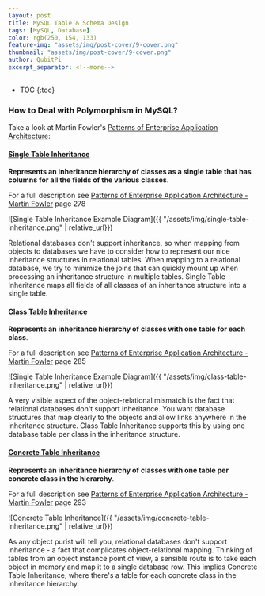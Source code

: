 ```yaml
---
layout: post
title: MySQL Table & Schema Design
tags: [MySQL, Database]
color: rgb(250, 154, 133)
feature-img: "assets/img/post-cover/9-cover.png"
thumbnail: "assets/img/post-cover/9-cover.png"
author: QubitPi
excerpt_separator: <!--more-->
---
```


<!--more-->

* TOC
{:toc}

### How to Deal with Polymorphism in MySQL?

Take a look at Martin Fowler's [Patterns of Enterprise Application Architecture](http://www.martinfowler.com/eaaCatalog/):

#### [Single Table Inheritance](http://www.martinfowler.com/eaaCatalog/singleTableInheritance.html)

**Represents an inheritance hierarchy of classes as a single table that has columns for all the fields of the various
classes**.

For a full description see
[Patterns of Enterprise Application Architecture - Martin Fowler](../../java/pdfs/architecture/Patterns%20of%20Enterprise%20Application%20Architecture%20-%20Martin%20Fowler.pdf)
page 278

![Single Table Inheritance Example Diagram]({{ "/assets/img/single-table-inheritance.png" | relative_url}})

Relational databases don't support inheritance, so when mapping from objects to databases we have to consider how to
represent our nice inheritance structures in relational tables. When mapping to a relational database, we try to
minimize the joins that can quickly mount up when processing an inheritance structure in multiple tables. Single Table
Inheritance maps all fields of all classes of an inheritance structure into a single table.

#### [Class Table Inheritance](http://www.martinfowler.com/eaaCatalog/classTableInheritance.html)

**Represents an inheritance hierarchy of classes with one table for each class**.

For a full description see [Patterns of Enterprise Application Architecture - Martin Fowler](../../java/pdfs/architecture/Patterns%20of%20Enterprise%20Application%20Architecture%20-%20Martin%20Fowler.pdf)
page 285

![Single Table Inheritance Example Diagram]({{ "/assets/img/class-table-inheritance.png" | relative_url}})

A very visible aspect of the object-relational mismatch is the fact that relational databases don't support inheritance.
You want database structures that map clearly to the objects and allow links anywhere in the inheritance structure.
Class Table Inheritance supports this by using one database table per class in the inheritance structure.

#### [Concrete Table Inheritance](http://www.martinfowler.com/eaaCatalog/concreteTableInheritance.html)

**Represents an inheritance hierarchy of classes with one table per concrete class in the hierarchy**.

For a full description see
[Patterns of Enterprise Application Architecture - Martin Fowler](../../java/pdfs/architecture/Patterns%20of%20Enterprise%20Application%20Architecture%20-%20Martin%20Fowler.pdf)
page 293

![Concrete Table Inheritance]({{ "/assets/img/concrete-table-inheritance.png" | relative_url}})

As any object purist will tell you, relational databases don't support inheritance - a fact that complicates
object-relational mapping. Thinking of tables from an object instance point of view, a sensible route is to take each
object in memory and map it to a single database row. This implies Concrete Table Inheritance, where there's a table for
each concrete class in the inheritance hierarchy.
